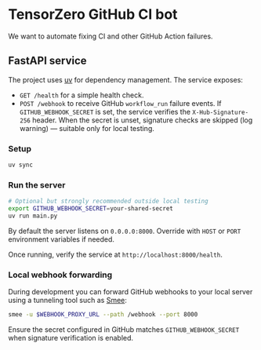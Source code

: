 # TensorZero GitHub CI bot

We want to automate fixing CI and other GitHub Action failures.

## FastAPI service

The project uses [uv](https://docs.astral.sh/uv/) for dependency management. The service exposes:
- `GET /health` for a simple health check.
- `POST /webhook` to receive GitHub `workflow_run` failure events. If `GITHUB_WEBHOOK_SECRET` is set, the service verifies the `X-Hub-Signature-256` header. When the secret is unset, signature checks are skipped (log warning) — suitable only for local testing.

### Setup

```bash
uv sync
```

### Run the server

```bash
# Optional but strongly recommended outside local testing
export GITHUB_WEBHOOK_SECRET=your-shared-secret
uv run main.py
```

By default the server listens on `0.0.0.0:8000`. Override with `HOST` or `PORT` environment variables if needed.

Once running, verify the service at `http://localhost:8000/health`.

### Local webhook forwarding

During development you can forward GitHub webhooks to your local server using a tunneling tool such as [Smee](https://docs.github.com/en/webhooks/using-webhooks/handling-webhook-deliveries):

```bash
smee -u $WEBHOOK_PROXY_URL --path /webhook --port 8000
```

Ensure the secret configured in GitHub matches `GITHUB_WEBHOOK_SECRET` when signature verification is enabled.
